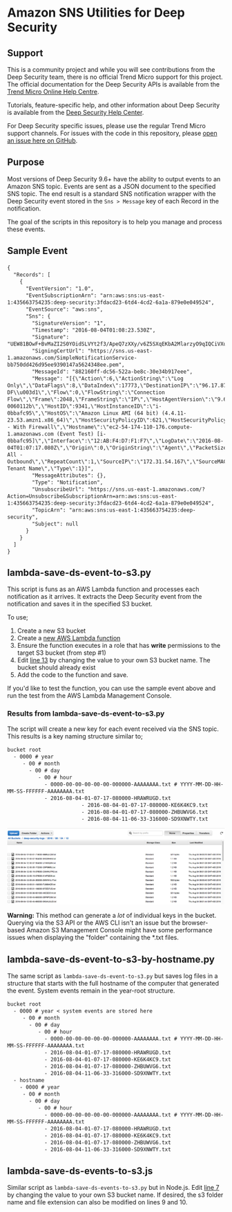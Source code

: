# Amazon SNS Utilities for Deep Security

## Support

This is a community project and while you will see contributions from the Deep Security team, there is no official Trend Micro support for this project. The official documentation for the Deep Security APIs is available from the [Trend Micro Online Help Centre](http://docs.trendmicro.com/en-us/enterprise/deep-security.aspx). 

Tutorials, feature-specific help, and other information about Deep Security is available from the [Deep Security Help Center](https://help.deepsecurity.trendmicro.com/Welcome.html). 

For Deep Security specific issues, please use the regular Trend Micro support channels. For issues with the code in this repository, please [open an issue here on GitHub](https://github.com/deep-security/amazon-sns/issues).

## Purpose

Most versions of Deep Security 9.6+ have the ability to output events to an Amazon SNS topic. Events are sent as a JSON document to the specified SNS topic. The end result is a standard SNS notification wrapper with the Deep Security event stored in the ```Sns > Message``` key of each Record in the notification. 

The goal of the scripts in this repository is to help you manage and process these events.

## Sample Event

```
{
  "Records": [
    {
      "EventVersion": "1.0",
      "EventSubscriptionArn": "arn:aws:sns:us-east-1:435663754235:deep-security:3fdacd23-6td4-4cd2-6a1a-879e0e049524",
      "EventSource": "aws:sns",
      "Sns": {
        "SignatureVersion": "1",
        "Timestamp": "2016-08-04T01:08:23.530Z",
        "Signature": "UEW81BOwF+BvMaZI2S0YOidSLVYt2f3/ApeQ7zXXy/v6Z5SXqEKbA2MlarzyO9qIQCiVXuf1ugh8WQC6bptlWiLIl3ylUvYOVg/QSVuuyi+THrhbIc69jQ5704YTJZYVyADgLSX8vhCK/oGSS1VplGfA1y7LA3xGMIcIe3FVaBw+Dq8/ufMiGPTjS5LciPEjF8na3M1jqC2VquUKysnZ1SVHgg36u1j27aevSgz0/Et1Z4rHExGOEumo9TDg5ybTb0qQzlrTIYtFLEz+89ZC5eeEY4XGf+UzD61YQR0Bi3mk+sl9l8ZpOCG5AURWYKV4/cRVLDTkpnlOO4zOrjmSBg==",
        "SigningCertUrl": "https://sns.us-east-1.amazonaws.com/SimpleNotificationService-bb750dd426d95ee9390147a5624348ee.pem",
        "MessageId": "882160ff-dc56-522a-be8c-30e34b917eee",
        "Message": "[{\"Action\":6,\"ActionString\":\"Log Only\",\"DataFlags\":8,\"DataIndex\":17773,\"DestinationIP\":\"96.17.87.177\",\"DestinationMAC\":\"00:00:00:00:00:00\",\"DestinationPort\":443,\"Direction\":1,\"DirectionString\":\"Outgoing\",\"DriverTime\":1470272837080110,\"EventID\":838236,\"EventType\":\"PacketLog\",\"Flags\":\"SYN DF\\u003d1\",\"Flow\":0,\"FlowString\":\"Connection Flow\",\"Frame\":2048,\"FrameString\":\"IP\",\"HostAgentVersion\":\"9.6.2.7256\",\"HostAssetValue\":1,\"HostCloudType\":\"amazon\",\"HostGroupID\":435,\"HostGroupName\":\"subnet-0060112b\",\"HostID\":9341,\"HostInstanceID\":\"i-0bbafc95\",\"HostOS\":\"Amazon Linux AMI (64 bit) (4.4.11-23.53.amzn1.x86_64)\",\"HostSecurityPolicyID\":621,\"HostSecurityPolicyName\":\"DeepDemo - With Firewall\",\"Hostname\":\"ec2-54-174-110-176.compute-1.amazonaws.com (Event Test) [i-0bbafc95]\",\"Interface\":\"12:AB:F4:D7:F1:F7\",\"LogDate\":\"2016-08-04T01:07:17.080Z\",\"Origin\":0,\"OriginString\":\"Agent\",\"PacketSize\":74,\"Protocol\":6,\"ProtocolString\":\"TCP\",\"Rank\":1,\"Reason\":\"Log All - Outbound\",\"RepeatCount\":1,\"SourceIP\":\"172.31.54.167\",\"SourceMAC\":\"12:AB:F4:D7:F1:F7\",\"SourcePort\":36248,\"Status\":0,\"Tags\":\"\",\"TenantID\":4235,\"TenantName\":\"Your Tenant Name\",\"Type\":1}]",
        "MessageAttributes": {},
        "Type": "Notification",
        "UnsubscribeUrl": "https://sns.us-east-1.amazonaws.com/?Action=Unsubscribe&SubscriptionArn=arn:aws:sns:us-east-1:435663754235:deep-security:3fdacd23-6td4-4cd2-6a1a-879e0e049524",
        "TopicArn": "arn:aws:sns:us-east-1:435663754235:deep-security",
        "Subject": null
      }
    }
  ]
}
```

## lambda-save-ds-event-to-s3.py

This script is funs as an AWS Lambda function and processes each notification as it arrives. It extracts the Deep Security event from the notification and saves it in the specified S3 bucket.

To use;

1. Create a new S3 bucket
1. Create a [new AWS Lambda function](https://docs.aws.amazon.com/lambda/latest/dg/get-started-create-function.html)
1. Ensure the function executes in a role that has **write** permissions to the target S3 bucket (from step #1)
1. Edit [line 13](https://github.com/deep-security/amazon-sns/blob/master/lambda-save-ds-event-to-s3.py#L13) by changing the value to your own S3 bucket name. The bucket should already exist
1. Add the code to the function and save.

If you'd like to test the function, you can use the sample event above and run the test from the AWS Lambda Management Console. 

### Results from lambda-save-ds-event-to-s3.py

The script will create a new key for each event received via the SNS topic. This results is a key naming structure similar to;

```
bucket root
  - 0000 # year
     - 00 # month
       - 00 # day
          - 00 # hour
            - 0000-00-00-00-00-00-000000-AAAAAAAA.txt # YYYY-MM-DD-HH-MM-SS-FFFFFF-AAAAAAAA.txt
            - 2016-08-04-01-07-17-080000-HRAWRUGD.txt
						- 2016-08-04-01-07-17-080000-KE6K4KC9.txt
						- 2016-08-04-01-07-17-080000-ZHBUWVG6.txt
						- 2016-08-04-11-06-33-316000-SD9XNWTY.txt
```

![Example listing of logs in S3 bucket](/docs/images/ds-events-logged-to-an-s3-bucket.png?raw=true "Deep Security events logged to an S3 bucket")

**Warning:** This method can generate a *lot* of individual keys in the bucket. Querying via the S3 API or the AWS CLI isn't an issue but the browser-based Amazon S3 Management Console might have some performance issues when displaying the "folder" containing the *.txt files.

## lambda-save-ds-event-to-s3-by-hostname.py

The same script as ```lambda-save-ds-event-to-s3.py``` but saves log files in a structure that starts with the full hostname of the computer that generated the event. System events remain in the year-root structure.

```
bucket root
  - 0000 # year < system events are stored here
     - 00 # month
       - 00 # day
          - 00 # hour
            - 0000-00-00-00-00-00-000000-AAAAAAAA.txt # YYYY-MM-DD-HH-MM-SS-FFFFFF-AAAAAAAA.txt
            - 2016-08-04-01-07-17-080000-HRAWRUGD.txt
            - 2016-08-04-01-07-17-080000-KE6K4KC9.txt
            - 2016-08-04-01-07-17-080000-ZHBUWVG6.txt
            - 2016-08-04-11-06-33-316000-SD9XNWTY.txt
  - hostname
    - 0000 # year
     - 00 # month
       - 00 # day
          - 00 # hour
            - 0000-00-00-00-00-00-000000-AAAAAAAA.txt # YYYY-MM-DD-HH-MM-SS-FFFFFF-AAAAAAAA.txt
            - 2016-08-04-01-07-17-080000-HRAWRUGD.txt
            - 2016-08-04-01-07-17-080000-KE6K4KC9.txt
            - 2016-08-04-01-07-17-080000-ZHBUWVG6.txt
            - 2016-08-04-11-06-33-316000-SD9XNWTY.txt
```

## lambda-save-ds-events-to-s3.js

Similar script as ```lambda-save-ds-events-to-s3.py``` but in Node.js.
Edit [line 7](https://github.com/deep-security/amazon-sns/blob/master/lambda-save-ds-event-to-s3.js#L7) by changing the value to your own S3 bucket name.
If desired, the s3 folder name and file extension can also be modified on lines 9 and 10.